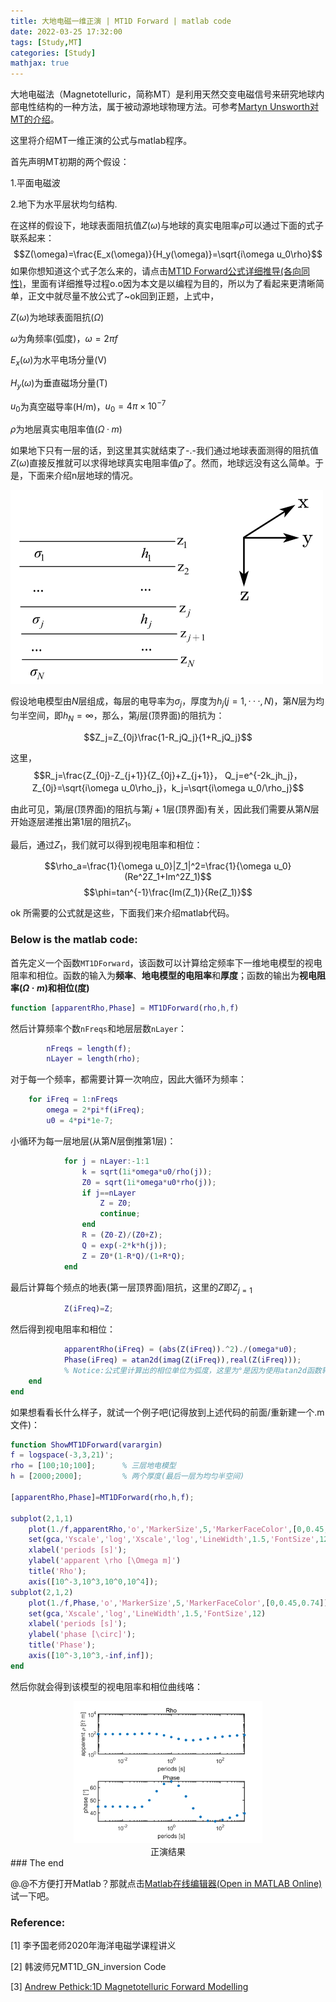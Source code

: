 ```yaml
---
title: 大地电磁一维正演 | MT1D Forward | matlab code
date: 2022-03-25 17:32:00
tags: [Study,MT]
categories: [Study]
mathjax: true
---
```


大地电磁法（Magnetotelluric，简称MT）是利用天然交变电磁信号来研究地球内部电性结构的一种方法，属于被动源地球物理方法。可参考[Martyn Unsworth对MT的介绍](https://sites.ualberta.ca/~unsworth/MT/MT.html)。

这里将介绍MT一维正演的公式与matlab程序。

首先声明MT初期的两个假设：

1.平面电磁波

2.地下为水平层状均匀结构.

在这样的假设下，地球表面阻抗值$Z(\omega)$与地球的真实电阻率$\rho$可以通过下面的式子联系起来：
$$Z(\omega)=\frac{E_x(\omega)}{H_y(\omega)}=\sqrt{i\omega u_0\rho}$$
如果你想知道这个式子怎么来的，请点击[MT1D Forward公式详细推导(各向同性)](https://cocklebur0924.github.io/2022/03/27/MT1DFormula/)，里面有详细推导过程o.o因为本文是以编程为目的，所以为了看起来更清晰简单，正文中就尽量不放公式了~ok回到正题，上式中，

$Z(\omega)$为地球表面阻抗($\Omega$)

$\omega$为角频率(弧度)，$\omega=2\pi f$

$E_x(\omega)$为水平电场分量(V)

$H_y(\omega)$为垂直磁场分量(T)

$u_0$为真空磁导率(H/m)，$u_0=4\pi\times10^{-7}$

$\rho$为地层真实电阻率值($\Omega·m$)

如果地下只有一层的话，到这里其实就结束了-.-我们通过地球表面测得的阻抗值$Z(\omega)$直接反推就可以求得地球真实电阻率值$\rho$了。然而，地球远没有这么简单。于是，下面来介绍n层地球的情况。

![LayerEarth](/images/PictureInsert/LayerEarth.bmp)

假设地电模型由$N$层组成，每层的电导率为$\sigma_j$，厚度为$h_j(j=1,···,N)$，第$N$层为均匀半空间，即$h_N=\infty$，那么，第$j$层(顶界面)的阻抗为：

$$Z_j=Z_{0j}\frac{1-R_jQ_j}{1+R_jQ_j}$$

这里，$$R_j=\frac{Z_{0j}-Z_{j+1}}{Z_{0j}+Z_{j+1}}， Q_j=e^{-2k_jh_j}，Z_{0j}=\sqrt{i\omega  u_0\rho_j}，k_j=\sqrt{i\omega u_0/\rho_j}$$

由此可见，第$j$层(顶界面)的阻抗与第$j+1$层(顶界面)有关，因此我们需要从第$N$层开始逐层递推出第1层的阻抗$Z_1$。

最后，通过$Z_1$，我们就可以得到视电阻率和相位：

$$\rho_a=\frac{1}{\omega u_0}|Z_1|^2=\frac{1}{\omega u_0}(Re^2Z_1+Im^2Z_1)$$
$$\phi=tan^{-1}\frac{Im(Z_1)}{Re(Z_1)}$$

ok 所需要的公式就是这些，下面我们来介绍matlab代码。

### Below is the matlab code:

首先定义一个函数``MT1DForward``，该函数可以计算给定频率下一维地电模型的视电阻率和相位。函数的输入为**频率**、**地电模型的电阻率**和**厚度**；函数的输出为**视电阻率($\Omega·m$)**和**相位(度)**
```matlab
function [apparentRho,Phase] = MT1DForward(rho,h,f)  
```
然后计算频率个数``nFreqs``和地层层数``nLayer``：
```matlab
        nFreqs = length(f);
        nLayer = length(rho);
```
对于每一个频率，都需要计算一次响应，因此大循环为频率：
```matlab
    for iFreq = 1:nFreqs
        omega = 2*pi*f(iFreq);
        u0 = 4*pi*1e-7;
```
小循环为每一层地层(从第$N$层倒推第1层)：
```matlab        
            for j = nLayer:-1:1
                k = sqrt(1i*omega*u0/rho(j));
                Z0 = sqrt(1i*omega*u0*rho(j));
                if j==nLayer
                    Z = Z0;
                    continue;
                end
                R = (Z0-Z)/(Z0+Z);
                Q = exp(-2*k*h(j));
                Z = Z0*(1-R*Q)/(1+R*Q);
            end
```
最后计算每个频点的地表(第一层顶界面)阻抗，这里的$Z$即$Z_{j=1}$
```matlab
            Z(iFreq)=Z;
```
然后得到视电阻率和相位：
```matlab            
            apparentRho(iFreq) = (abs(Z(iFreq)).^2)./(omega*u0);
            Phase(iFreq) = atan2d(imag(Z(iFreq)),real(Z(iFreq))); 
            % Notice:公式里计算出的相位单位为弧度，这里为°是因为使用atan2d函数转换成了度
    end
end
```
如果想看看长什么样子，就试一个例子吧(记得放到上述代码的前面/重新建一个.m文件)：
```matlab
function ShowMT1DForward(varargin)
f = logspace(-3,3,21)';
rho = [100;10;100];      % 三层地电模型
h = [2000;2000];         % 两个厚度(最后一层为均匀半空间)  

[apparentRho,Phase]=MT1DForward(rho,h,f);

subplot(2,1,1)
    plot(1./f,apparentRho,'o','MarkerSize',5,'MarkerFaceColor',[0,0.45,0.74])
    set(gca,'Yscale','log','Xscale','log','LineWidth',1.5,'FontSize',12)
    xlabel('periods [s]');
    ylabel('apparent \rho [\Omega m]')
    title('Rho');
    axis([10^-3,10^3,10^0,10^4]);
subplot(2,1,2)
    plot(1./f,Phase,'o','MarkerSize',5,'MarkerFaceColor',[0,0.45,0.74])
    set(gca,'Xscale','log','LineWidth',1.5,'FontSize',12)
    xlabel('periods [s]');
    ylabel('phase [\circ]');
    title('Phase');
    axis([10^-3,10^3,-inf,inf]);
end
```
然后你就会得到该模型的视电阻率和相位曲线咯：
<div style="display:none">![MT1D_example](/images/PictureInsert/MT1D_ex.png)</div>
<center><img src=/images/PictureInsert/MT1D_ex.png width=60% /></center>
<center>正演结果</center>
### The end

@.@不方便打开Matlab？那就点击[Matlab在线编辑器(Open in MATLAB Online)](https://matlab.mathworks.com/)试一下吧。

### Reference:

[1] 李予国老师2020年海洋电磁学课程讲义

[2] 韩波师兄MT1D_GN_inversion Code

[3] [Andrew Pethick:1D Magnetotelluric Forward Modelling](https://www.digitalearthlab.com/tutorial/tutorial-1d-mt-forward/)
